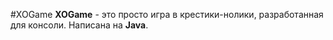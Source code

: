 #XOGame
**XOGame** - это просто игра в крестики-нолики, разработанная для  консоли. Написана на **Java**.
